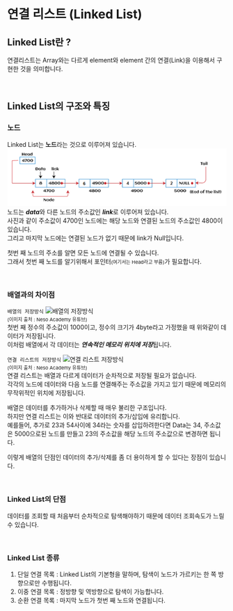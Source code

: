# 연결 리스트 (Linked List)

## Linked List란 ?
연결리스트는 Array와는 다르게 element와 element 간의 연결(Link)을 이용해서 구현한 것을 의미합니다.  

<br>

## Linked List의 구조와 특징

### 노드
Linked List는 **노드**라는 것으로 이루어져 있습니다.  
![노드](이미지/linked_list_node.png)
노드는 ***data***와 다른 노드의 주소값인 ***link***로 이루어져 있습니다.  
사진과 같이 주소값이 4700인 노드에는 해당 노드와 연결된 노드의 주소값인 4800이 있습니다.  
그리고 마지막 노드에는 연결된 노드가 없기 때문에 link가 Null입니다.  
  
첫번 째 노드의 주소를 알면 모든 노드에 연결될 수 있습니다.  
그래서 첫번 째 노드를 알기위해서 포인터<span style='font-size:11px'>(여기서는 Head라고 부름)</span>가 필요합니다.
  
<br>

### 배열과의 차이점

```배열의 저장방식```
![배열의 저장방식](이미지/linked_list_array.png)  
<span style='font-size:11px'>(이미지 출처 : Neso Academy 유튜브)</span>  
첫번 째 정수의 주소값이 1000이고, 정수의 크기가 4byte라고 가정했을 때 위와같이 데이터가 저장됩니다.  
이처럼 배열에서 각 데이터는 ***연속적인 메모리 위치에 저장***됩니다.  

```연결 리스트의 저장방식```
![연결 리스트 저장방식](이미지/linked_list_single_link.png)  
<span style='font-size:11px'>(이미지 출처 : Neso Academy 유튜브)</span>  
연결 리스트는 배열과 다르게 데이터가 순차적으로 저장될 필요가 없습니다.  
각각의 노드에 데이터와 다음 노드를 연결해주는 주소값을 가지고 있기 때문에 메모리의 무작위적인 위치에 저장됩니다.  
  
배열은 데이터를 추가하거나 삭제할 때 매우 불리한 구조입니다.  
하지만 연결 리스트는 이와 반대로 데이터의 추가/삽입에 유리합니다.  
예를들어, 추가로 23과 54사이에 34라는 숫자를 삽입하려한다면 Data는 34, 주소값은 5000으로된 노드를 만들고 23의 주소값을 해당 노드의 주소값으로 변경하면 됩니다.  

이렇게 배열의 단점인 데이터의 추가/삭제를 좀 더 용이하게 할 수 있다는 장점이 있습니다.

<br>

### Linked List의 단점
데이터를 조회할 때 처음부터 순차적으로 탐색해야하기 때문에 데이터 조회속도가 느릴 수 있습니다.

<br>

### Linked List 종류
1. 단일 연결 목록 : Linked List의 기본형을 말하며, 탐색이 노드가 가르키는 한 쪽 방향으로만 수행됩니다.
2. 이중 연결 목록 : 정방향 및 역방향으로 탐색이 가능합니다.
3. 순환 연결 목록 : 마지막 노드가 첫번 째 노드와 연결됩니다.
